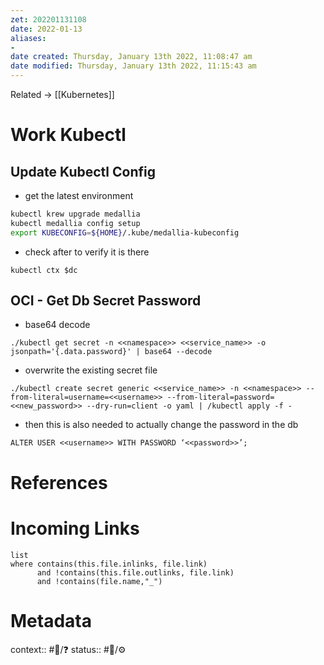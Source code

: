 ```yaml
---
zet: 202201131108
date: 2022-01-13
aliases:
- 
date created: Thursday, January 13th 2022, 11:08:47 am
date modified: Thursday, January 13th 2022, 11:15:43 am
---
```


Related → [[Kubernetes]]

# Work Kubectl

## Update Kubectl Config

- get the latest environment
```bash
kubectl krew upgrade medallia
kubectl medallia config setup
export KUBECONFIG=${HOME}/.kube/medallia-kubeconfig
```

- check after to verify it is there
```
kubectl ctx $dc
```

## OCI - Get Db Secret Password

- base64 decode
```
./kubectl get secret -n <<namespace>> <<service_name>> -o jsonpath='{.data.password}' | base64 --decode
```

- overwrite the existing secret file
```
./kubectl create secret generic <<service_name>> -n <<namespace>> --from-literal=username=<<username>> --from-literal=password=<<new_password>> --dry-run=client -o yaml | /kubectl apply -f -
```

- then this is also needed to actually change the password in the db
```
ALTER USER <<username>> WITH PASSWORD ‘<<password>>’;
```


# References


# Incoming Links
```dataview
list
where contains(this.file.inlinks, file.link) 
      and !contains(this.file.outlinks, file.link)
	  and !contains(file.name,"_")
```
# Metadata
context:: #👔/❓
status:: #🌲/⚙
